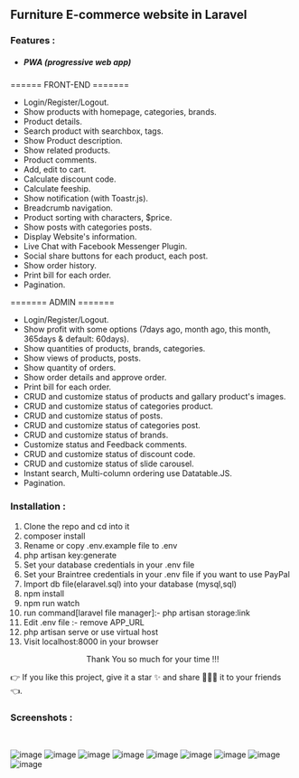 ## Furniture E-commerce website in Laravel 


### Features :

- ##### PWA (progressive web app)
====== FRONT-END =======

   - Login/Register/Logout.
   - Show products with homepage, categories, brands.
   - Product details.
   - Search product with searchbox, tags.
   - Show Product description.
   - Show related products.
   - Product comments.
   - Add, edit to cart.
   - Calculate discount code.
   - Calculate feeship.
   - Show notification (with Toastr.js).
   - Breadcrumb navigation.
   - Product sorting with characters, $price.
   - Show posts with categories posts.
   - Display Website's information.
   - Live Chat with Facebook Messenger Plugin.
   - Social share buttons for each product, each post.
   - Show order history.
   - Print bill for each order.
   - Pagination.

======= ADMIN =======

   - Login/Register/Logout.
   - Show profit with some options (7days ago, month ago, this month, 365days & default: 60days).
   - Show quantities of products, brands, categories.
   - Show views of products, posts.
   - Show quantity of orders.
   - Show order details and approve order.
   - Print bill for each order.
   - CRUD and customize status of products and gallary product's images.
   - CRUD and customize status of categories product.
   - CRUD and customize status of posts.
   - CRUD and customize status of categories post.
   - CRUD and customize status of brands.
   - Customize status and Feedback comments.
   - CRUD and customize status of discount code.
   - CRUD and customize status of slide carousel.
   - Instant search, Multi-column ordering use Datatable.JS.
   - Pagination.
 
 
### Installation :

1. Clone the repo and cd into it
2. composer install
3. Rename or copy .env.example file to .env
4. php artisan key:generate
5. Set your database credentials in your .env file
6. Set your Braintree credentials in your .env file if you want to use PayPal
7. Import db file(elaravel.sql) into your database (mysql,sql)
8. npm install
9. npm run watch
10. run command[laravel file manager]:-  php artisan storage:link
11. Edit .env file :- remove APP_URL
10. php artisan serve or use virtual host
11. Visit localhost:8000 in your browser

<p style="text-align:center">Thank You so much for your time !!!</p>
👉 If you like this project, give it a star ✨ and share 👨🏻‍💻 it to your friends 👈.
 
### Screenshots :
 </br>
 
![image](https://user-images.githubusercontent.com/85242568/152860342-139b5359-d193-4769-bb11-aee7efb59a4d.png)
![image](https://user-images.githubusercontent.com/85242568/152860452-967827c5-f180-4211-af63-8de9c75622c1.png)
![image](https://user-images.githubusercontent.com/85242568/152860472-46da3acd-b94e-4d52-8d20-16ca91a914c1.png)
![image](https://user-images.githubusercontent.com/85242568/152860495-249aa7fc-d8cf-4107-964e-1684c54af970.png)
![image](https://user-images.githubusercontent.com/85242568/152860522-949d80db-a666-437b-8bbb-6365aaba7b2a.png)
![image](https://user-images.githubusercontent.com/85242568/152860542-3a5d33ec-e8b8-4316-b444-708c6f1b77df.png)
![image](https://user-images.githubusercontent.com/85242568/152860571-151c75c6-23b4-4c98-90b9-d12d69b18d05.png)
![image](https://user-images.githubusercontent.com/85242568/152860601-800161ad-0a2a-44e8-8dd9-c201d9073ad4.png)
![image](https://user-images.githubusercontent.com/85242568/152860637-351d670c-5b4e-40a2-aefe-9dd7cf856885.png)



